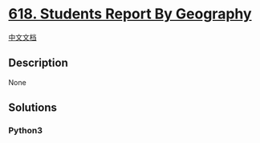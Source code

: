 # [618. Students Report By Geography](https://leetcode.com/problems/students-report-by-geography)

[中文文档](/leetcode/0600-0699/0618.Students%20Report%20By%20Geography/README.md)

## Description

None

## Solutions

<!-- tabs:start -->

### **Python3**

```python

```

<!-- tabs:end -->
